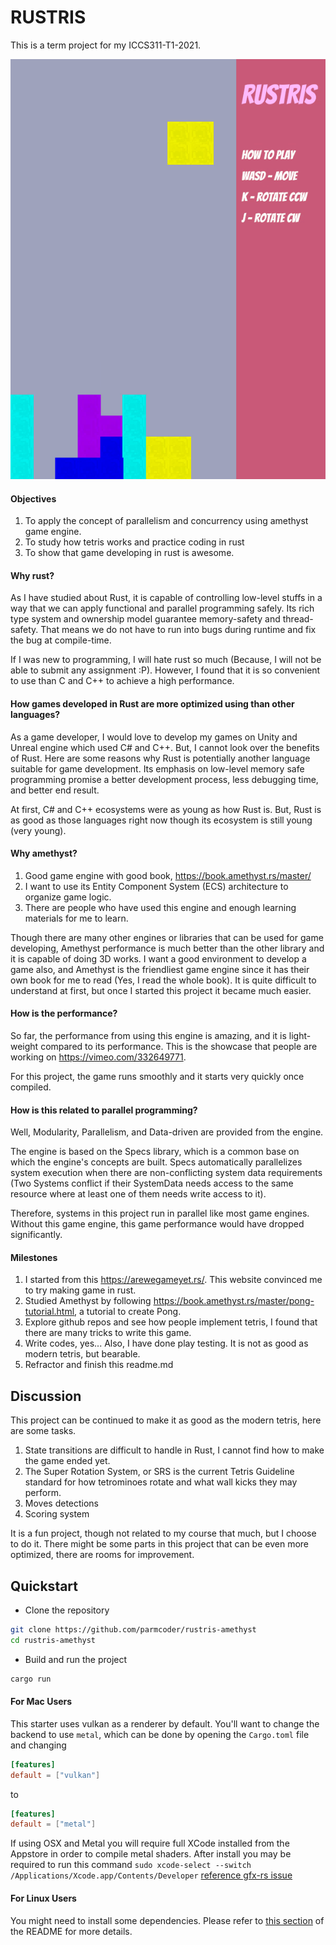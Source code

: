 # RUSTRIS
This is a term project for my ICCS311-T1-2021.

![alt text](medias/demo.gif)


#### Objectives
1. To apply the concept of parallelism and concurrency using amethyst game engine.
2. To study how tetris works and practice coding in rust
3. To show that game developing in rust is awesome.

#### Why rust?
As I have studied about Rust, it is capable of controlling low-level
stuffs in a way that we can apply functional and parallel programming safely.
Its rich type system and ownership model guarantee memory-safety and thread-safety.
That means we do not have to run into bugs during runtime and fix the bug at compile-time.

If I was new to programming, I will hate rust so much (Because, I will not be able to submit any assignment :P).
However, I found that it is so convenient to use than C and C++ to achieve a high performance.

#### How games developed in Rust are more optimized using than other languages?

As a game developer, I would love to develop my games on Unity and Unreal engine which used C# and C++.
But, I cannot look over the benefits of Rust. Here are some reasons why Rust is potentially another language suitable for game development.
Its emphasis on low-level memory safe programming promise a better development process, less debugging time, and better end result.

At first, C# and C++ ecosystems were as young as how Rust is. But, Rust is as good as those languages
right now though its ecosystem is still young (very young).


#### Why amethyst?

1. Good game engine with good book, https://book.amethyst.rs/master/
2. I want to use its Entity Component System (ECS) architecture to organize game logic.
3. There are people who have used this engine and enough learning materials for me to learn.

Though there are many other engines or libraries that can be used for game developing,
Amethyst performance is much better than the other library and it is capable of doing 3D works.
I want a good environment to develop a game also, and Amethyst is the friendliest game engine
since it has their own book for me to read (Yes, I read the whole book). It is quite difficult to
understand at first, but once I started this project it became much easier.

#### How is the performance?

So far, the performance from using this engine is amazing, and it is light-weight compared to its performance.
This is the showcase that people are working on https://vimeo.com/332649771.

For this project, the game runs smoothly and it starts very quickly once compiled.

#### How is this related to parallel programming?
Well, Modularity, Parallelism, and Data-driven are provided from the engine.

The engine is based on the Specs library, which is a common base on which the engine's concepts are built.
Specs automatically parallelizes system execution when there are non-conflicting system data requirements (Two Systems conflict if their SystemData needs access to the same resource where at least one of them needs write access to it).

Therefore, systems in this project run in parallel like most game engines. Without this game engine,
this game performance would have dropped significantly.

#### Milestones
1. I started from this https://arewegameyet.rs/. This website convinced me to try making game in rust.
2. Studied Amethyst by following https://book.amethyst.rs/master/pong-tutorial.html, a tutorial to create Pong.
3. Explore github repos and see how people implement tetris, I found that there are many tricks to write this game.
4. Write codes, yes... Also, I have done play testing. It is not as good as modern tetris, but bearable.
5. Refractor and finish this readme.md

## Discussion
This project can be continued to make it as good as the modern tetris, here are some tasks.
1. State transitions are difficult to handle in Rust, I cannot find how to make the game ended yet.
2. The Super Rotation System, or SRS is the current Tetris Guideline standard for how tetrominoes rotate and what wall kicks they may perform.
3. Moves detections
4. Scoring system

It is a fun project, though not related to my course that much, 
but I choose to do it. There might be some parts in this project
that can be even more optimized, there are rooms for improvement.

## Quickstart

- Clone the repository

```bash
git clone https://github.com/parmcoder/rustris-amethyst
cd rustris-amethyst
```

- Build and run the project

```bash
cargo run
```

#### For Mac Users

This starter uses vulkan as a renderer by default. You'll want to change the backend to use `metal`, which can be done by opening the `Cargo.toml` file and changing

```toml
[features]
default = ["vulkan"]
```

to

```toml
[features]
default = ["metal"]
```

If using OSX and Metal you will require full XCode installed from the Appstore in order to compile metal shaders.
After install you may be required to run this command `sudo xcode-select --switch /Applications/Xcode.app/Contents/Developer` [reference gfx-rs issue](https://github.com/gfx-rs/gfx/issues/2472)

#### For Linux Users

You might need to install some dependencies. Please refer to [this section](https://github.com/amethyst/amethyst#dependencies) of the README for more details.
